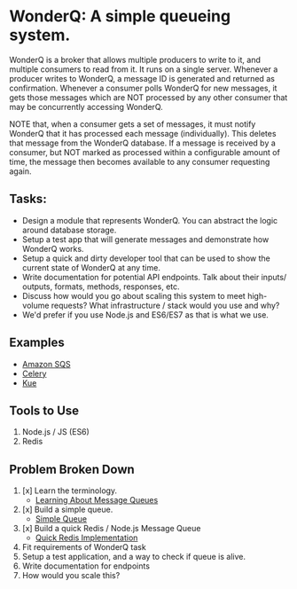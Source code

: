 # WonderQ: A simple queueing system.

WonderQ is a broker that allows multiple producers to write to it, and multiple consumers to read from it. It runs on a single server. Whenever a producer writes to WonderQ, a message ID is generated and returned as confirmation. Whenever a consumer polls WonderQ for new messages, it gets those messages which are NOT processed by any other consumer that may be concurrently accessing WonderQ.

NOTE that, when a consumer gets a set of messages, it must notify WonderQ that it has processed each message (individually). This deletes that message from the WonderQ database. If a message is received by a consumer, but NOT marked as processed within a configurable amount of time, the message then becomes available to any consumer requesting again.


## Tasks:

  * Design a module that represents WonderQ. You can abstract the logic around database storage.
  * Setup a test app that will generate messages and demonstrate how WonderQ works.
  * Setup a quick and dirty developer tool that can be used to show the current state of WonderQ at any time.
  * Write documentation for potential API endpoints. Talk about their inputs/ outputs, formats, methods, responses, etc.
  * Discuss how would you go about scaling this system to meet high-volume requests? What infrastructure / stack would you use and why?
  * We'd prefer if you use Node.js and ES6/ES7 as that is what we use.


## Examples
  * [Amazon SQS](http://goo.gl/Bn8qaD)
  * [Celery](http://www.celeryproject.org/)
  * [Kue](https://github.com/Automattic/kue)

## Tools to Use
  1. Node.js / JS (ES6)
  2. Redis

## Problem Broken Down
  1. [x] Learn the terminology.
      * [Learning About Message Queues](https://github.com/fxrhxn/queue-example)
  2. [x] Build a simple queue.
      * [Simple Queue](https://github.com/fxrhxn/message-queue)
  3. [x] Build a quick Redis / Node.js Message Queue
      * [Quick Redis Implementation](https://github.com/fxrhxn/WonderQ/blob/master/testing.js)
  4. Fit requirements of WonderQ task
  5. Setup a test application, and a way to check if queue is alive.
  6. Write documentation for endpoints
  7. How would you scale this?
